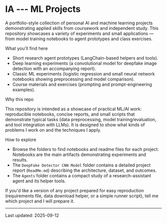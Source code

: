 # IA --- ML Projects

A portfolio-style collection of personal AI and machine learning projects demonstrating applied skills from coursework and independent study. This repository showcases a variety of experiments and small applications — from model training notebooks to agent prototypes and class exercises.

What you'll find here

- Short research agent prototypes (LangChain-based helpers and tools).
- Deep learning experiments (a convolutional model for deepfake image detection with an accompanying report).
- Classic ML experiments (logistic regression and small neural network notebooks showing preprocessing and model comparison).
- Course materials and exercises (prompting and prompt-engineering examples).

Why this repo

This repository is intended as a showcase of practical ML/AI work: reproducible notebooks, concise reports, and small scripts that demonstrate typical tasks (data preprocessing, model training/evaluation, and tool integration with LLMs). It is designed to show what kinds of problems I work on and the techniques I apply.

How to explore

- Browse the folders to find notebooks and readme files for each project. Notebooks are the main artifacts demonstrating experiments and results.
- The `DeepFake Detector CNN Model` folder contains a detailed project report (`ReadMe.md`) describing the architecture, dataset, and outcomes.
- The `Agents` folder contains a compact study of a research-assistant agent and its helper tools.

If you'd like a version of any project prepared for easy reproduction (requirements file, data download helper, or a simple runner script), tell me which project and I will prepare it.

---

Last updated: 2025-09-12
